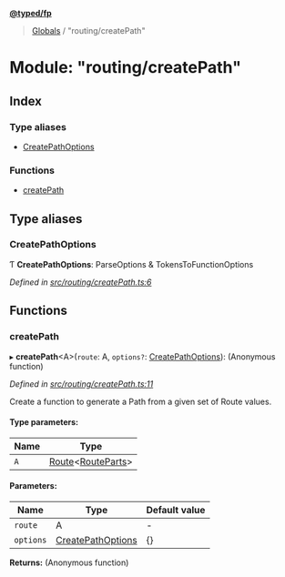 **[@typed/fp](../README.md)**

> [Globals](../globals.md) / "routing/createPath"

# Module: "routing/createPath"

## Index

### Type aliases

* [CreatePathOptions](_routing_createpath_.md#createpathoptions)

### Functions

* [createPath](_routing_createpath_.md#createpath)

## Type aliases

### CreatePathOptions

Ƭ  **CreatePathOptions**: ParseOptions & TokensToFunctionOptions

*Defined in [src/routing/createPath.ts:6](https://github.com/TylorS/typed-fp/blob/41076ce/src/routing/createPath.ts#L6)*

## Functions

### createPath

▸ **createPath**\<A>(`route`: A, `options?`: [CreatePathOptions](_routing_createpath_.md#createpathoptions)): (Anonymous function)

*Defined in [src/routing/createPath.ts:11](https://github.com/TylorS/typed-fp/blob/41076ce/src/routing/createPath.ts#L11)*

Create a function to generate a Path from a given set of Route values.

#### Type parameters:

Name | Type |
------ | ------ |
`A` | [Route](../interfaces/_routing_route_.route.md)\<[RouteParts](_routing_route_.md#routeparts)> |

#### Parameters:

Name | Type | Default value |
------ | ------ | ------ |
`route` | A | - |
`options` | [CreatePathOptions](_routing_createpath_.md#createpathoptions) | {} |

**Returns:** (Anonymous function)
